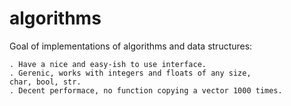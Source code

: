 # algorithms
Goal of implementations of algorithms and data structures:

    . Have a nice and easy-ish to use interface.
    . Gerenic, works with integers and floats of any size, 
    char, bool, str.
    . Decent performace, no function copying a vector 1000 times.
